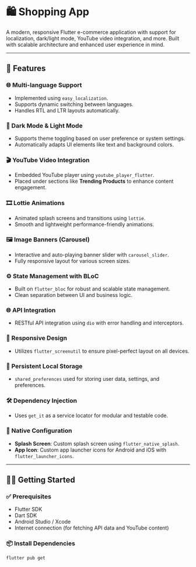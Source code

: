 # 🛍️ Shopping App

A modern, responsive Flutter e-commerce application with support for localization, dark/light mode, YouTube video integration, and more. Built with scalable architecture and enhanced user experience in mind.

---

## 🚀 Features

### 🌐 Multi-language Support
- Implemented using `easy_localization`.
- Supports dynamic switching between languages.
- Handles RTL and LTR layouts automatically.

### 🌙 Dark Mode & Light Mode
- Supports theme toggling based on user preference or system settings.
- Automatically adapts UI elements like text and background colors.

### 🎬 YouTube Video Integration
- Embedded YouTube player using `youtube_player_flutter`.
- Placed under sections like **Trending Products** to enhance content engagement.

### 🎞️ Lottie Animations
- Animated splash screens and transitions using `lottie`.
- Smooth and lightweight performance-friendly animations.

### 🖼️ Image Banners (Carousel)
- Interactive and auto-playing banner slider with `carousel_slider`.
- Fully responsive layout for various screen sizes.

### ⚙️ State Management with BLoC
- Built on `flutter_bloc` for robust and scalable state management.
- Clean separation between UI and business logic.

### 🌐 API Integration
- RESTful API integration using `dio` with error handling and interceptors.

### 📱 Responsive Design
- Utilizes `flutter_screenutil` to ensure pixel-perfect layout on all devices.

### 💾 Persistent Local Storage
- `shared_preferences` used for storing user data, settings, and preferences.

### 🛠️ Dependency Injection
- Uses `get_it` as a service locator for modular and testable code.

### 🧰 Native Configuration
- **Splash Screen**: Custom splash screen using `flutter_native_splash`.
- **App Icon**: Custom app launcher icons for Android and iOS with `flutter_launcher_icons`.

---

## 🧑‍💻 Getting Started

### ✅ Prerequisites
- Flutter SDK
- Dart SDK
- Android Studio / Xcode
- Internet connection (for fetching API data and YouTube content)

### 📦 Install Dependencies

```bash
flutter pub get
